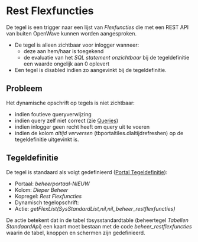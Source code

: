 # Rest Flexfuncties

De tegel is een trigger naar een lijst van _Flexfuncties_ die met een REST API van buiten OpenWave kunnen worden aangesproken.

- De tegel is alleen zichtbaar voor inlogger wanneer:
  - deze aan hem/haar is toegekend
  - de evaluatie van het _SQL statement onzichtbaar_ bij de tegeldefinitie een waarde ongelijk aan 0 oplevert
- Een tegel is disabled indien zo aangevinkt bij de tegeldefinitie.

## Probleem

Het dynamische opschrift op tegels is niet zichtbaar:

- indien foutieve queryverwijzing
- indien query zelf niet correct (zie [Queries](../../../../instellen_inrichten/queries.md))
- indien inlogger geen recht heeft om query uit te voeren
- indien de kolom _altijd verversen_ (tbportaltiles.dlaltijdrefreshen) op de tegeldefinitie uitgevinkt is.

## Tegeldefinitie

De tegel is standaard als volgt gedefinieerd ([Portal Tegeldefinitie](../../../../instellen_inrichten/portaldefinitie/portal_tegel.md)):

- Portaal: _beheerportaal-NIEUW_
- Kolom: _Dieper Beheer_
- Kopregel: _Rest Flexfuncties_
- Dynamisch tegelopschrift:
- Actie: _getFlexList(SysStandardList,nil,nil,,beheer_restflexfuncties)_

De actie betekent dat in de tabel tbsysstandardtable (beheertegel _Tabellen StandaardApi_) een kaart moet bestaan met de code _beheer_restflexfuncties_ waarin de tabel, knoppen en schermen zijn gedefinieerd.
